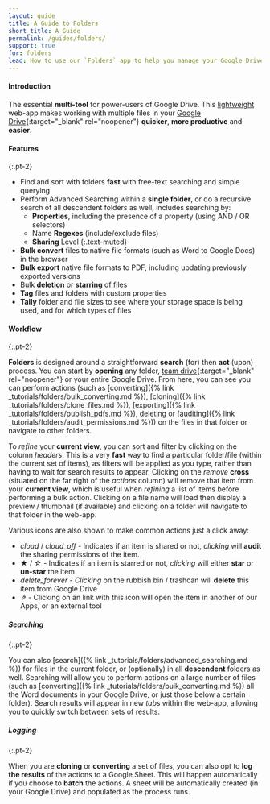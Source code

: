 ```yaml
---
layout: guide
title: A Guide to Folders
short_title: A Guide
permalink: /guides/folders/
support: true
for: folders
lead: How to use our `Folders` app to help you manage your Google Drive __more effectively__!
---
```


#### Introduction

The essential __multi-tool__ for power-users of Google Drive. This [lightweight](/about/#performance) web-app makes working with multiple files in your [Google Drive](https://www.google.com/drive/){:target="_blank" rel="noopener"} __quicker__, __more productive__ and __easier__.

#### Features
{:.pt-2}

+ Find and sort with folders __fast__ with free-text searching and simple querying
+ Perform Advanced Searching within a __single folder__, or do a recursive search of all descendent folders as well, includes searching by:
  * __Properties__, including the presence of a property (using AND / OR selectors)
  * Name __Regexes__ (include/exclude files)
  * __Sharing__ Level
  {:.text-muted}
+ __Bulk convert__ files to native file formats (such as Word to Google Docs) in the browser
+ __Bulk export__ native file formats to PDF, including updating previously exported versions
+ Bulk __deletion__ or __starring__ of files
+ __Tag__ files and folders with custom properties
+ __Tally__ folder and file sizes to see where your storage space is being used, and for which types of files

#### Workflow
{:.pt-2}

__Folders__ is designed around a straightforward __search__ (for) then __act__ (upon) process. You can start by __opening__ any folder, [team drive](https://gsuite.google.com/learning-center/products/drive/get-started-team-drive/#!/){:target="_blank" rel="noopener"} or your entire Google Drive. From here, you can see you can perform actions (such as [converting]({% link _tutorials/folders/bulk_converting.md %}), [cloning]({% link _tutorials/folders/clone_files.md %}), [exporting]({% link _tutorials/folders/publish_pdfs.md %}), deleting or [auditing]({% link _tutorials/folders/audit_permissions.md %})) on the files in that folder or navigate to other folders.

To _refine_ your __current view__, you can sort and filter by clicking on the column _headers_. This is a very __fast__ way to find a particular folder/file (within the current set of items), as filters will be applied as you type, rather than having to wait for search results to appear. Clicking on the _remove_ __cross__ (situated on the far right of the _actions_ column) will remove that item from your __current view__, which is useful when _refining_ a list of items before performing a bulk action. Clicking on a file name will load then display a preview / thumbnail (if available) and clicking on a folder will navigate to that folder in the web-app.

Various icons are also shown to make common actions just a click away:

+ <i class="material-icons md-1 small">cloud</i> / <i class="material-icons md-1 small">cloud_off</i> - Indicates if an item is shared or not, _clicking_ will __audit__ the sharing permissions of the item.
+ ★ / ☆ - Indicates if an item is starred or not, _clicking_ will either __star__ or __un-star__ the item
+ <i class="material-icons md-1 small">delete_forever</i> - _Clicking_ on the rubbish bin / trashcan will __delete__ this item from Google Drive
+ ⇗ - Clicking on an link with this icon will open the item in another of our Apps, or an external tool

##### Searching
{:.pt-2}

You can also [search]({% link _tutorials/folders/advanced_searching.md %}) for files in the current folder, or (optionally) in all __descendent__ folders as well. Searching will allow you to perform actions on a large number of files (such as [converting]({% link _tutorials/folders/bulk_converting.md %}) all the Word documents in your Google Drive, or just those below a certain folder). Search results will appear in new _tabs_ within the web-app, allowing you to quickly switch between sets of results.

##### Logging
{:.pt-2}

When you are __cloning__ or __converting__ a set of files, you can also opt to __log the results__ of the actions to a Google Sheet. This will happen automatically if you choose to __batch__ the actions. A sheet will be automatically created (in your Google Drive) and populated as the process runs.
